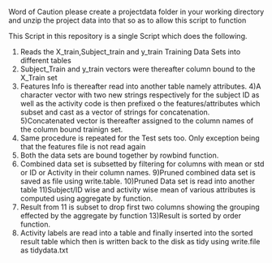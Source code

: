 Word of Caution please create a projectdata folder in your working  directory and unzip the project data into that so as to allow this script to function

This  Script in this repository is a single Script which does the following.

1) Reads the X_train,Subject_train and y_train Training Data Sets into different tables
2)  Subject_Train and y_train vectors were thereafter column bound to the X_Train set
3) Features Info is thereafter read into another table namely attributes.
4)A character vector with two new strings respectively for the subject ID as well as the activity code is then prefixed o the features/attributes which subset and cast as a vector of strings for concatenation.
5)Concatenated vector is thereafter assigned to the column names of the column bound trainign set.
6) Same procedure is repeated for the Test sets too. Only exception being that the features file is not read again
7) Both the data sets are bound together by rowbind function.
8) Combined data set is subsetted by filtering for columns with mean or std or ID or Activity in their column names.
9)Pruned combined data set is saved as file using write.table.
10)Pruned Data set is read into another table
11)Subject/ID wise and activity wise mean of various attributes is computed using aggregate by function.
12) Result from 11 is subset to drop first two columns showing the grouping effected by the aggregate by function
13)Result is sorted by order function.
14) Activity labels are read into a table and finally inserted into the sorted result table which then is written  back to the disk as tidy using write.file as tidydata.txt
